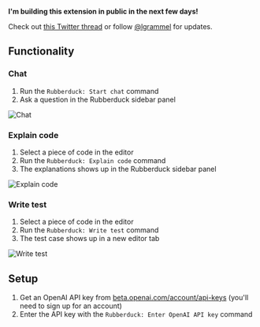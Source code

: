**I'm building this extension in public in the next few days!**

Check out [this Twitter thread](https://twitter.com/lgrammel/status/1618546466678804481) or follow [@lgrammel](https://twitter.com/lgrammel) for updates.

## Functionality

### Chat

1. Run the `Rubberduck: Start chat` command
2. Ask a question in the Rubberduck sidebar panel

![Chat](https://raw.githubusercontent.com/rubberduck-ai/rubberduck-vscode/main/app/vscode/asset/media/screenshot-start-chat.png)

### Explain code

1. Select a piece of code in the editor
2. Run the `Rubberduck: Explain code` command
3. The explanations shows up in the Rubberduck sidebar panel

![Explain code](https://raw.githubusercontent.com/rubberduck-ai/rubberduck-vscode/main/app/vscode/asset/media/screenshot-code-explanation.png)

### Write test

1. Select a piece of code in the editor
2. Run the `Rubberduck: Write test` command
3. The test case shows up in a new editor tab

![Write test](https://raw.githubusercontent.com/rubberduck-ai/rubberduck-vscode/main/app/vscode/asset/media/screenshot-write-test.gif)

## Setup

1. Get an OpenAI API key from [beta.openai.com/account/api-keys](https://beta.openai.com/account/api-keys) (you'll need to sign up for an account)
2. Enter the API key with the `Rubberduck: Enter OpenAI API key` command
